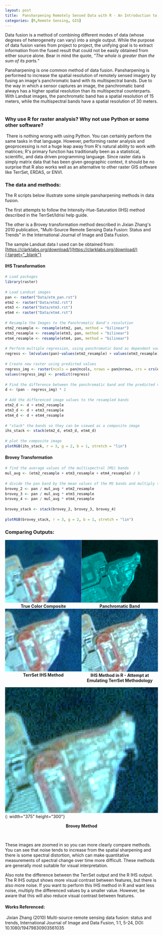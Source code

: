 ```yaml
---
layout: post
title:  Pansharpening Remotely Sensed Data with R - An Introduction to Data Fusion
categories: [R,Remote Sensing, GIS]
---
```


Data fusion is a method of combining different modes of data (whose degrees of heterogeneity can vary) into a single output. While the purpose of data fusion varies from project to project, the unifying goal is to extract information from the fused result that could not be easily obtained from either source alone. Bear in mind the quote, *"The whole is greater than the sum of its parts."*

Pansharpening is one common method of data fusion. Pansharpening is performed to increase the spatial resolution of remotely sensed imagery by fusing an image's panchromatic band with its multispectral bands. Due to the way in which a sensor captures an image, the panchromatic band always has a higher spatial resolution than its multispectral counterparts. With Landsat images, the panchromatic band has a spatial resolution of 15 meters, while the multispectral bands have a spatial resolution of 30 meters. ​

### Why use R for raster analysis? Why not use Python or some other software?
​
There is nothing wrong with using Python. You can certainly perform the same tasks in that language. However, performing raster analysis and geoprocessing is not a huge leap away from R's natural ability to work with matrices; R's primary function has traditionally been as a statistical, scientific, and data driven programming language. Since raster data is simply matrix data that has been given geographic context, it should be no surprise that R also works well as an alternative to other raster GIS software like TerrSet, ERDAS, or ENVI.

### The data and methods:

The R scripts below illustrate some simple pansharpening methods in data fusion.

The first attempts to follow the Intensity-Hue-Saturation (IHS) method described in the TerrSet/Idrisi help guide.

The other is a Brovey transformation method described in Jixian Zhang's 2010 publication, "Multi-Source Remote Sensing Data Fusion: Status and Trends" in the International Journal of Image and Data Fusion.

The sample Landsat data I used can be obtained from: [https://clarklabs.org/download/](https://clarklabs.org/download/){:target="_blank"}


#### IHS Transformation
```R
# Load packages
library(raster)

# Load Landsat images
pan <- raster("Data/etm_pan.rst")
etm2 <- raster("Data/etm2.rst")
etm3 <- raster("Data/etm3.rst")
etm4 <- raster("Data/etm4.rst")

# Resample the Images to the Panchromatic Band's resolution
etm2_resample <- resample(etm2, pan, method = "bilinear")
etm3_resample <- resample(etm3, pan, method = "bilinear")
etm4_resample <- resample(etm4, pan, method = "bilinear")

# Perform multiple regression, using panchromatic band as dependent variable
regress <- lm(values(pan)~values(etm2_resample) + values(etm3_resample) + values(etm4_resample))

# Create new raster using predicted values
regress_img <- raster(ncols = pan@ncols, nrows = pan@nrows, crs = crs(etm2), ext = extent(pan))
values(regress_img) <- predict(regress)

# Find the difference between the panchromatic band and the predicted values, and highlight differences via multiplication
d <- (pan - regress_img) * 2

# Add the differenced image values to the resampled bands
etm2_d <- d + etm2_resample
etm3_d <- d + etm3_resample
etm4_d <- d + etm4_resample

# "stack" the bands so they can be viewed as a composite image
ihs_stack <- stack(etm2_d, etm3_d, etm4_d)

# plot the composite image
plotRGB(ihs_stack, r = 3, g = 2, b = 1, stretch = "lin")
```

#### Brovey Transformation
```R
# find the average values of the multispectral (MS) bands
mul_avg <- (etm2_resample + etm3_resample + etm4_resample) / 3

# divide the pan band by the mean values of the MS bands and multiply that back into each MS band
brovey_2 <- pan / mul_avg * etm2_resample
brovey_3 <- pan / mul_avg * etm3_resample
brovey_4 <- pan / mul_avg * etm4_resample

brovey_stack <- stack(brovey_2, brovey_3, brovey_4)

plotRGB(brovey_stack, r = 3, g = 2, b = 1, stretch = "lin")
```

### Comparing Outputs:

<div style="display: flex;">
    <div style="flex: 50%; text-align: center;">
        <img src="/images/pansharpening/tcc_orig.png" alt="True Color Composite">
        <div style="font-weight: bold;">True Color Composite</div>
    </div>
    <div style="flex: 50%; text-align: center;">
        <img src="/images/pansharpening/pan_orig.png" alt="Panchromatic Band">
        <div style="font-weight: bold;">Panchromatic Band</div>
    </div>
</div>

<div style="display: flex;">
    <div style="flex: 50%; text-align: center;">
        <img src="/images/pansharpening/terrset-img_orig.png" alt="TerrSet IHS Method">
        <div style="font-weight: bold;">TerrSet IHS Method</div>
    </div>
    <div style="flex: 50%; text-align: center;">
        <img src="/images/pansharpening/r-ihs_1_orig.png" alt="Panchromatic Band">
        <div style="font-weight: bold;">IHS Method in R - Attempt at Emulating TerrSet Methodology</div>
    </div>
</div>

![Brovey Method](/images/pansharpening/brovey_orig.png){: width="375" height="300"}

<p style="text-align: center;"><b>Brovey Method</b></p>
<br/>

These images are zoomed in so you can more clearly compare methods. You can see that noise tends to increase from the spatial sharpening and there is some spectral distortion, which can make quantitative measurements of spectral change over time more difficult. These methods are generally most suitable for visual interpretation.

Also note the difference between the TerrSet output and the R IHS output. The R IHS output shows more visual contrast between features, but there is also more noise. If you want to perform this IHS method in R and want less noise, multiply the differenced values by a smaller value. However, be aware that this will also reduce visual contrast between features.

#### Works Referenced:
​
Jixian Zhang (2010) Multi-source remote sensing data fusion: status and trends, International Journal of Image and Data Fusion, 1:1, 5-24, DOI: 10.1080/19479830903561035
